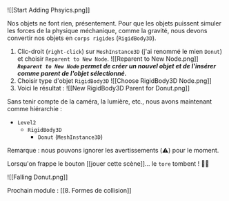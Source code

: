 ![[Start Adding Phsyics.png]]

Nos objets ne font rien, présentement. Pour que les objets puissent simuler les forces de la physique méchanique, comme la gravité, nous devons convertir nos objets en `corps rigides` (`RigidBody3D`).

1. Clic-droit (`right-click`) sur `MeshInstance3D` (j'ai renommé le mien `Donut`) et choisir `Reparent to New Node`.
	![[Reparent to New Node.png]]
	***`Reparent to New Node` permet de créer un nouvel objet et de l'insérer comme parent de l'objet sélectionné.***
2. Choisir type d'objet `RigidBody3D`
	![[Choose RigidBody3D Node.png]]
3. Voici le résultat :
	 ![[New RigidBody3D Parent for Donut.png]]
	
 
Sans tenir compte de la caméra, la lumière, etc., nous avons maintenant comme hiérarchie :
- `Level2`
	- `RigidBody3D`
		- `Donut` (`MeshInstance3D`)

Remarque : nous pouvons ignorer les avertissements (⚠️) pour le moment.

Lorsqu'on frappe le bouton [[jouer cette scène]]…  le `tore` tombent ! 🌳🍎

![[Falling Donut.png]]

Prochain module : [[8. Formes de collision]]
